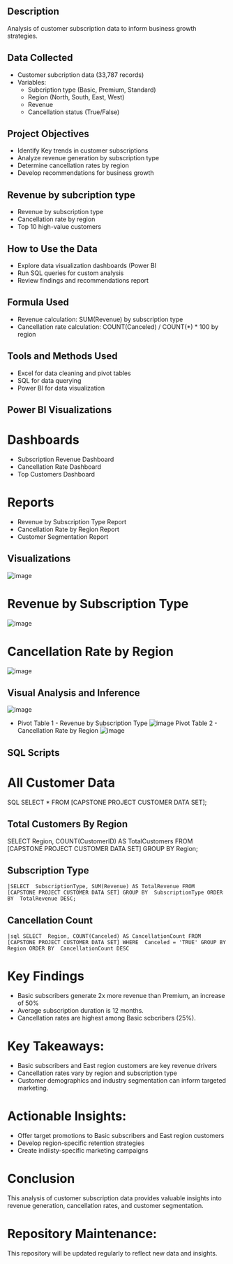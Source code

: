 ## Description
Analysis of customer subscription data to inform business growth strategies.

## Data Collected
- Customer subcription data (33,787 records)
- Variables:
    - Subcription type (Basic, Premium, Standard)
    - Region (North, South, East, West)
    - Revenue
    - Cancellation status (True/False)
 
## Project Objectives
- Identify Key trends in customer subscriptions
- Analyze revenue generation by subscription type
- Determine cancellation rates by region
- Develop recommendations for business growth

## Revenue by subcription type
- Revenue by subscription type
- Cancellation rate  by region
- Top 10 high-value customers

## How to Use the Data  
- Explore data visualization dashboards (Power BI
- Run SQL queries for custom analysis
- Review findings and recommendations report

## Formula Used
- Revenue calculation: SUM(Revenue) by subscription type
- Cancellation rate calculation: COUNT(Canceled) / COUNT(*) * 100 by region

## Tools and Methods Used
- Excel for data cleaning and pivot tables
- SQL for data querying
- Power BI for data visualization

## Power BI Visualizations
# Dashboards
- Subscription Revenue Dashboard
- Cancellation Rate Dashboard
- Top Customers Dashboard

# Reports
- Revenue by Subscription Type Report
- Cancellation Rate by Region Report
- Customer Segmentation Report

## Visualizations
![image](https://github.com/user-attachments/assets/c30b2467-52a4-46d8-8036-f9c0bd1f14c6)

# Revenue by Subscription Type
![image](https://github.com/user-attachments/assets/7ccb3f93-e2c5-48b9-81d8-e3064036308f)

# Cancellation Rate by Region
![image](https://github.com/user-attachments/assets/ffb223e6-dda3-460a-8539-bd8c53524d98)

## Visual Analysis and Inference
![image](https://github.com/user-attachments/assets/a6c7c263-0449-4e6f-9cce-c7ca72d7cb8e)

- Pivot Table 1 - Revenue by Subscription Type
![image](https://github.com/user-attachments/assets/6cf7aef3-3c92-4c35-bce6-f87dc1ec29c8)
 Pivot Table 2 - Cancellation Rate by Region
![image](https://github.com/user-attachments/assets/bf9d9846-1777-450b-8293-7e9587857a42)

## SQL Scripts

# All Customer Data
SQL 
SELECT * FROM [CAPSTONE PROJECT CUSTOMER DATA SET];

## Total Customers By Region
SELECT 
    Region, 
    COUNT(CustomerID) AS TotalCustomers 
FROM [CAPSTONE PROJECT CUSTOMER DATA SET]
GROUP BY Region;

## Subscription Type
`` |SELECT 
    SubscriptionType,
    SUM(Revenue) AS TotalRevenue
FROM 
    [CAPSTONE PROJECT CUSTOMER DATA SET]
GROUP BY 
    SubscriptionType
ORDER BY 
    TotalRevenue DESC;
    ``
    
## Cancellation Count
``|sql
SELECT 
    Region,
    COUNT(Canceled) AS CancellationCount
FROM 
    [CAPSTONE PROJECT CUSTOMER DATA SET]
WHERE 
    Canceled = 'TRUE'
GROUP BY 
    Region
ORDER BY 
    CancellationCount DESC
    ``

# Key Findings
- Basic subscribers generate 2x more revenue than Premium, an increase of 50%
- Average subscription duration is 12 months.
- Cancellation rates are highest among Basic scbcribers (25%).

# Key Takeaways:
- Basic subscribers and East region customers are key revenue drivers
- Cancellation rates vary by region and subscription type
- Customer demographics and industry segmentation can inform targeted marketing.

# Actionable Insights:
- Offer target promotions to Basic subscribers and East region customers
- Develop region-specific retention strategies
- Create indiisty-specific marketing campaigns

# Conclusion
This analysis of customer subscription data provides valuable insights into revenue generation, cancellation rates, and customer segmentation. 

# Repository Maintenance:
This repository will be updated regularly to reflect new data and insights.

